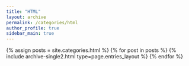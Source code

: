 ```yaml
---
title: "HTML"
layout: archive
permalink: /categories/html
author_profile: true
sidebar_main: true
---
```


{% assign posts = site.categories.html %}
{% for post in posts %} {% include archive-single2.html type=page.entries_layout %} {% endfor %}